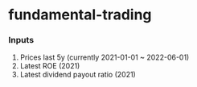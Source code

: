 # fundamental-trading
### Inputs
1. Prices last 5y (currently 2021-01-01 ~ 2022-06-01)
2. Latest ROE (2021)
3. Latest dividend payout ratio (2021)
